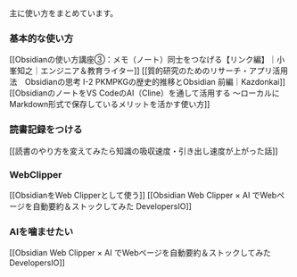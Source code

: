 
主に使い方をまとめています。


### 基本的な使い方
[[Obsidianの使い方講座③：メモ（ノート）同士をつなげる【リンク編】｜小峯知之｜エンジニア＆教育ライター]]
[[質的研究のためのリサーチ・アプリ活用法　Obsidianの思考 Ⅰ-2 PKMPKGの歴史的推移とObsidian 前編｜Kazdonkai]]
[[ObsidianのノートをVS CodeのAI（Cline）を通して活用する 〜ローカルにMarkdown形式で保存しているメリットを活かす使い方]]


### 読書記録をつける
[[読書のやり方を変えてみたら知識の吸収速度・引き出し速度が上がった話]]


### WebClipper
[[ObsidianをWeb Clipperとして使う]]
[[Obsidian Web Clipper × AI でWebページを自動要約＆ストックしてみた  DevelopersIO]]

### AIを噛ませたい
[[Obsidian Web Clipper × AI でWebページを自動要約＆ストックしてみた  DevelopersIO]]